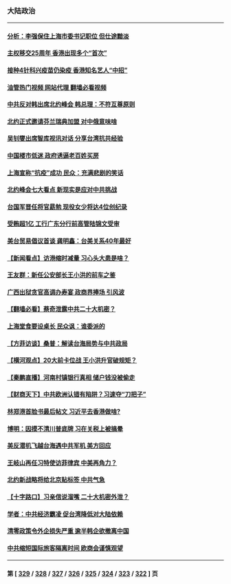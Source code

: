 ### 大陆政治
---
#### [分析：李强保住上海市委书记职位 但仕途黯淡](../../pages/ncid277/n13770157.md?06300445) 
#### [主权移交25周年 香港出现多个“首次”](../../pages/ncid277/n13770117.md?06300445) 
#### [接种4针科兴疫苗仍染疫 香港知名艺人“中招”](../../pages/ncid277/n13770152.md?06300445) 
#### [油管热门视频 网站代理 翻墙必看视频](http://209.222.30.114:81/youtube.html?06300445)
#### [中共反对韩出席北约峰会 韩总理：不符互尊原则](../../pages/ncid277/n13770144.md?06300445) 
#### [北约正式邀请芬兰瑞典加盟 对中俄意味啥](../../pages/ncid277/n13770053.md?06300445) 
#### [吴钊燮出席智库视讯对话 分享台湾抗共经验](../../pages/ncid277/n13770047.md?06300445) 
#### [中国楼市低迷 政府诱逼老百姓买房](../../pages/ncid277/n13770086.md?06300445) 
#### [上海宣称“抗疫”成功 民众：充满悲剧的笑话](../../pages/ncid277/n13770034.md?06300445) 
#### [北约峰会七大看点 新现实是应对中共挑战](../../pages/ncid277/n13769989.md?06300445) 
#### [台国军晋任将官勗勉 现役女少将达4位创纪录](../../pages/ncid277/n13769874.md?06300445) 
#### [受贿超1亿 工行广东分行前高管陆锦文受审](../../pages/ncid277/n13769892.md?06300445) 
#### [美台贸易倡议首谈 龚明鑫：台美关系40年最好](../../pages/ncid277/n13769663.md?06300445) 
#### [【新闻看点】访港缩时减量 习心头大患是啥？](../../pages/ncid277/n13769527.md?06300445) 
#### [王友群：新任公安部长王小洪的前车之鉴](../../pages/ncid277/n13769534.md?06300445) 
#### [广西出狱贪官高调办寿宴 政商界捧场 引风波](../../pages/ncid277/n13769688.md?06300445) 
#### [【翻墙必看】蔡奇泄露中共二十大机密？](../../pages/ncid277/n13769686.md?06300445) 
#### [上海堂食要设桌长 民众讽：谁委派的](../../pages/ncid277/n13769595.md?06300445) 
#### [【方菲访谈】桑普：解读台海局势与中共政局](../../pages/ncid277/n13769381.md?06300445) 
#### [【横河观点】20大前卡位战 王小洪升官破规矩？](../../pages/ncid277/n13769551.md?06300445) 
#### [【秦鹏直播】河南村镇银行真相 储户钱没被偷走](../../pages/ncid277/n13769542.md?06300445) 
#### [【财商天下】中共欧洲认错有陷阱？习速夺“刀把子”](../../pages/ncid277/n13769414.md?06300445) 
#### [林郑港首脸书最后帖文 习近平去香港做啥?](../../pages/ncid277/n13769393.md?06300445) 
#### [博明：因摸不清川普底牌 习在关税上被搞晕](../../pages/ncid277/n13768841.md?06300445) 
#### [美反潜机飞越台海遇中共军机 美方回应](../../pages/ncid277/n13769433.md?06300445) 
#### [王岐山再任习特使访菲律宾 中美再角力？](../../pages/ncid277/n13769385.md?06300445) 
#### [北约新战略将给北京贴标签 中共气急](../../pages/ncid277/n13769418.md?06300445) 
#### [【十字路口】习亲信说溜嘴 二十大机密外泄？](../../pages/ncid277/n13769298.md?06300445) 
#### [学者：中共经济霸凌 促台湾降低对大陆依赖](../../pages/ncid277/n13769294.md?06300445) 
#### [清零政策令外企损失严重 逾半韩企欲撤离中国](../../pages/ncid277/n13769374.md?06300445) 
#### [中共缩短国际旅客隔离时间 欧商会谨慎观望](../../pages/ncid277/n13769210.md?06300445) 

---
#### 第 [ [329](./329.md?06300445) / [328](./328.md?06300445) / [327](./327.md?06300445) / [326](./326.md?06300445) / [325](./325.md?06300445) / [324](./324.md?06300445) / [323](./323.md?06300445) / [322](./322.md?06300445) ] 页
